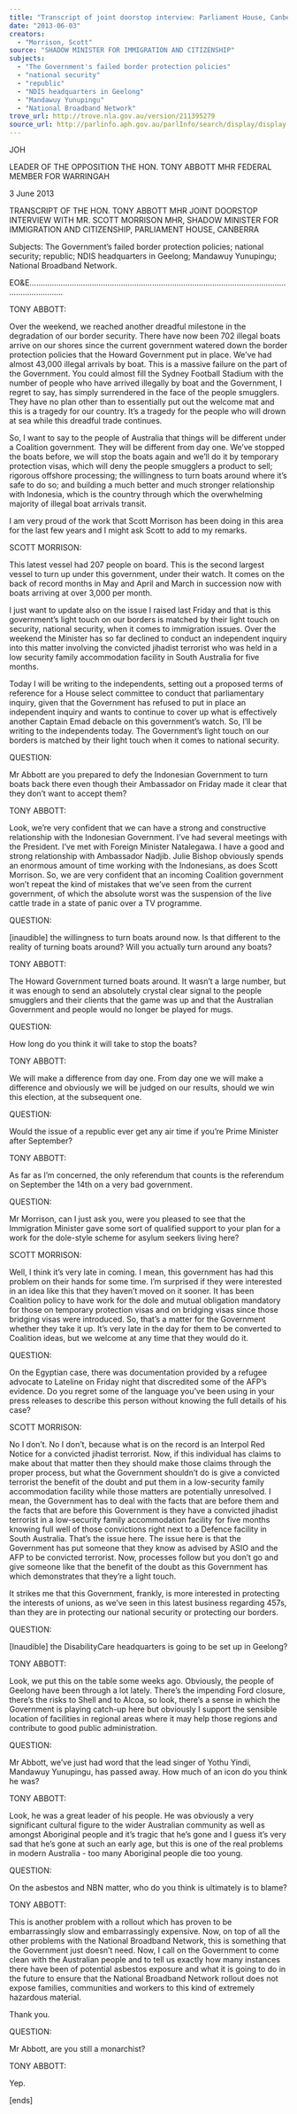 ```yaml
---
title: "Transcript of joint doorstop interview: Parliament House, Canberra: 03 June 2013: The Government's failed border protection policies; national security; republic; NDIS headquarters in Geelong; Mandawuy Yunupingu; National Broadband Network"
date: "2013-06-03"
creators:
  - "Morrison, Scott"
source: "SHADOW MINISTER FOR IMMIGRATION AND CITIZENSHIP"
subjects:
  - "The Government's failed border protection policies"
  - "national security"
  - "republic"
  - "NDIS headquarters in Geelong"
  - "Mandawuy Yunupingu"
  - "National Broadband Network"
trove_url: http://trove.nla.gov.au/version/211395279
source_url: http://parlinfo.aph.gov.au/parlInfo/search/display/display.w3p;query=Id%3A%22media/pressrel/2494945%22
---
```


 JOH  

 

 

 LEADER OF THE OPPOSITION  THE HON. TONY ABBOTT MHR  FEDERAL MEMBER FOR WARRINGAH   

 3 June 2013                  

 TRANSCRIPT OF THE HON. TONY ABBOTT MHR  JOINT DOORSTOP INTERVIEW WITH MR. SCOTT MORRISON MHR,   SHADOW MINISTER FOR IMMIGRATION AND CITIZENSHIP,   PARLIAMENT HOUSE, CANBERRA    

 Subjects: The Government’s failed border protection policies; national security; republic; NDIS  headquarters in Geelong; Mandawuy Yunupingu; National Broadband Network.     

 EO&E........................................................................................................................................... 

 

 TONY ABBOTT:   

 Over the weekend, we reached another dreadful milestone in the degradation of our border security. There  have now been 702 illegal boats arrive on our shores since the current government watered down the border  protection policies that the Howard Government put in place. We’ve had almost 43,000 illegal arrivals by  boat. This is a massive failure on the part of the Government. You could almost fill the Sydney Football  Stadium with the number of people who have arrived illegally by boat and the Government, I regret to say,  has simply surrendered in the face of the people smugglers. They have no plan other than to essentially put  out the welcome mat and this is a tragedy for our country. It’s a tragedy for the people who will drown at sea  while this dreadful trade continues.    

 So, I want to say to the people of Australia that things will be different under a Coalition government. They  will be different from day one. We’ve stopped the boats before, we will stop the boats again and we’ll do it  by temporary protection visas, which will deny the people smugglers a product to sell; rigorous offshore  processing; the willingness to turn boats around where it’s safe to do so; and building a much better and  much stronger relationship with Indonesia, which is the country through which the overwhelming majority  of illegal boat arrivals transit.   

 I am very proud of the work that Scott Morrison has been doing in this area for the last few years and I  might ask Scott to add to my remarks.   

 SCOTT MORRISON:   

 This latest vessel had 207 people on board. This is the second largest vessel to turn up under this  government, under their watch. It comes on the back of record months in May and April and March in  succession now with boats arriving at over 3,000 per month.    

 I just want to update also on the issue I raised last Friday and that is this government’s light touch on our  borders is matched by their light touch on security, national security, when it comes to immigration issues.  Over the weekend the Minister has so far declined to conduct an independent inquiry into this matter  involving the convicted jihadist terrorist who was held in a low security family accommodation facility in  South Australia for five months.  

 Today I will be writing to the independents, setting out a proposed terms of reference for a House select  committee to conduct that parliamentary inquiry, given that the Government has refused to put in place an  independent inquiry and wants to continue to cover up what is effectively another Captain Emad debacle on  this government’s watch. So, I’ll be writing to the independents today. The Government’s light touch on our  borders is matched by their light touch when it comes to national security.   

 QUESTION:   

 Mr Abbott are you prepared to defy the Indonesian Government to turn boats back there even though their  Ambassador on Friday made it clear that they don’t want to accept them?   

 TONY ABBOTT:   

 Look, we’re very confident that we can have a strong and constructive relationship with the Indonesian  Government. I’ve had several meetings with the President. I’ve met with Foreign Minister Natalegawa. I  have a good and strong relationship with Ambassador Nadjib. Julie Bishop obviously spends an enormous  amount of time working with the Indonesians, as does Scott Morrison. So, we are very confident that an  incoming Coalition government won’t repeat the kind of mistakes that we’ve seen from the current  government, of which the absolute worst was the suspension of the live cattle trade in a state of panic over a  TV programme.   

 QUESTION:   

 [inaudible] the willingness to turn boats around now. Is that different to the reality of turning boats around?  Will you actually turn around any boats?   

 TONY ABBOTT:   

 The Howard Government turned boats around. It wasn’t a large number, but it was enough to send an  absolutely crystal clear signal to the people smugglers and their clients that the game was up and that the  Australian Government and people would no longer be played for mugs.   

 QUESTION:   

 How long do you think it will take to stop the boats?   

 TONY ABBOTT:   

 We will make a difference from day one. From day one we will make a difference and obviously we will be  judged on our results, should we win this election, at the subsequent one.    

 QUESTION:   

 Would the issue of a republic ever get any air time if you’re Prime Minister after September?   

 TONY ABBOTT:   

 As far as I’m concerned, the only referendum that counts is the referendum on September the 14th on a very  bad government.   

 QUESTION:   

 Mr Morrison, can I just ask you, were you pleased to see that the Immigration Minister gave some sort of  qualified support to your plan for a work for the dole-style scheme for asylum seekers living here?   

 SCOTT MORRISON:   

 Well, I think it’s very late in coming. I mean, this government has had this problem on their hands for some  time. I’m surprised if they were interested in an idea like this that they haven’t moved on it sooner. It has  been Coalition policy to have work for the dole and mutual obligation mandatory for those on temporary  protection visas and on bridging visas since those bridging visas were introduced. So, that’s a matter for the  Government whether they take it up. It’s very late in the day for them to be converted to Coalition ideas, but  we welcome at any time that they would do it.   

 QUESTION:   

 On the Egyptian case, there was documentation provided by a refugee advocate to Lateline on Friday night  that discredited some of the AFP’s evidence. Do you regret some of the language you’ve been using in your  press releases to describe this person without knowing the full details of his case?   

 SCOTT MORRISON:    

 No I don’t. No I don’t, because what is on the record is an Interpol Red Notice for a convicted jihadist  terrorist. Now, if this individual has claims to make about that matter then they should make those claims  through the proper process, but what the Government shouldn’t do is give a convicted terrorist the benefit of  the doubt and put them in a low-security family accommodation facility while those matters are potentially  unresolved. I mean, the Government has to deal with the facts that are before them and the facts that are  before this Government is they have a convicted jihadist terrorist in a low-security family accommodation  facility for five months knowing full well of those convictions right next to a Defence facility in South  Australia. That’s the issue here. The issue here is that the Government has put someone that they know as  advised by ASIO and the AFP to be convicted terrorist. Now, processes follow but you don’t go and give  someone like that the benefit of the doubt as this Government has which demonstrates that they’re a light  touch.    

 It strikes me that this Government, frankly, is more interested in protecting the interests of unions, as we’ve  seen in this latest business regarding 457s, than they are in protecting our national security or protecting our  borders.    

 QUESTION:    

 [Inaudible] the DisabilityCare headquarters is going to be set up in Geelong?    

 TONY ABBOTT:    

 Look, we put this on the table some weeks ago. Obviously, the people of Geelong have been through a lot  lately. There’s the impending Ford closure, there’s the risks to Shell and to Alcoa, so look, there’s a sense in  which the Government is playing catch-up here but obviously I support the sensible location of facilities in  regional areas where it may help those regions and contribute to good public administration.    

 QUESTION:    

 Mr Abbott, we’ve just had word that the lead singer of Yothu Yindi, Mandawuy Yunupingu, has passed  away. How much of an icon do you think he was?    

 TONY ABBOTT:    

 Look, he was a great leader of his people. He was obviously a very significant cultural figure to the wider  Australian community as well as amongst Aboriginal people and it’s tragic that he’s gone and I guess it’s  very sad that he’s gone at such an early age, but this is one of the real problems in modern Australia - too  many Aboriginal people die too young.  

 

 QUESTION:    

 On the asbestos and NBN matter, who do you think is ultimately is to blame?    

 TONY ABBOTT:    

 This is another problem with a rollout which has proven to be embarrassingly slow and embarrassingly  expensive. Now, on top of all the other problems with the National Broadband Network, this is something  that the Government just doesn’t need. Now, I call on the Government to come clean with the Australian  people and to tell us exactly how many instances there have been of potential asbestos exposure and what it  is going to do in the future to ensure that the National Broadband Network rollout does not expose families,  communities and workers to this kind of extremely hazardous material.    

 Thank you.    

 QUESTION:   

 Mr Abbott, are you still a monarchist?   

 TONY ABBOTT:   

 Yep.    

 [ends]   

 

 

 

 

